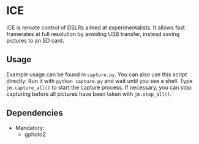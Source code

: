 ICE
===

ICE is remote control of DSLRs aimed at experimentalists. It allows fast
framerates at full resolution by avoiding USB transfer, instead saving pictures
to an SD card.


Usage
-----

Example usage can be found in `capture.py`. You can also use this script
directly: Run it with `python capture.py` and wait until you see a shell. Type
`jm.capture_all()` to start the capture process. If necessary, you can stop
capturing before all pictures have been taken with `jm.stop_all()`. 


Dependencies
------------

*   Mandatory:
    *   gphoto2
